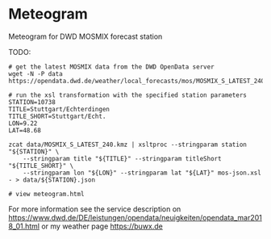 # Meteogram
Meteogram for DWD MOSMIX forecast station

TODO:

```
# get the latest MOSMIX data from the DWD OpenData server
wget -N -P data https://opendata.dwd.de/weather/local_forecasts/mos/MOSMIX_S_LATEST_240.kmz

# run the xsl transformation with the specified station parameters
STATION=10738
TITLE=Stuttgart/Echterdingen
TITLE_SHORT=Stuttgart/Echt.
LON=9.22
LAT=48.68

zcat data/MOSMIX_S_LATEST_240.kmz | xsltproc --stringparam station "${STATION}" \
    --stringparam title "${TITLE}" --stringparam titleShort "${TITLE_SHORT}" \
    --stringparam lon "${LON}" --stringparam lat "${LAT}" mos-json.xsl - > data/${STATION}.json

# view meteogram.html
```

For more information see the service description on https://www.dwd.de/DE/leistungen/opendata/neuigkeiten/opendata_mar2018_01.html or my weather page https://buwx.de
